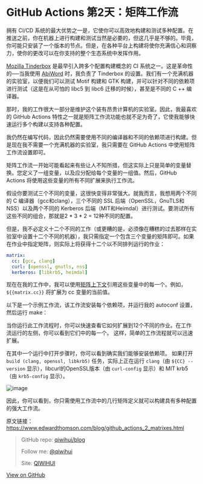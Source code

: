 # GitHub Actions 第2天：矩阵工作流


拥有 CI/CD 系统的最大优势之一是，它使你可以高效地构建和测试多种配置。在推送之前，你在机器上进行构建和测试当然是必要的，但这几乎是不够的。毕竟，你可能只安装了一个版本的节点。但是，在各种平台上构建将使你充满信心和洞察力，使你的更改可以在你支持的整个生态系统中发挥作用。

<!--more-->

[Mozilla Tinderbox](https://www.jwz.org/blog/2011/08/weaponized-tinderbox/) 是最早引入跨多个配置构建概念的 CI 系统之一。这是革命性的──当我使用 [AbiWord](https://www.abisource.com/) 时，我负责了 Tinderbox 的设置。我们有一个充满机器的实验室，以便我们可以测试 Motif 构建和 GTK 构建，并可以针对不同的依赖项进行测试（这是在从可怕的 libc5 到 libc6 迁移的时候），甚至是不同的 C ++ 编译器。

那时，我的工作很大一部分是维护这个装有昂贵计算机的实验室。因此，我最喜欢的 GitHub Actions 特性之一就是矩阵工作流功能也就不足为奇了，它使我能够快速运行多个构建以支持各种配置。

我仍然在编写代码，因此仍然需要使用不同的编译器和不同的依赖项进行构建。但是现在我不需要一个充满机器的实验室，我只需要在 GitHub Actions 中使用矩阵工作流设置即可。

矩阵工作流一开始可能看起来有些让人不知所措，但这实际上只是简单的变量替换。您定义了一组变量，以及应分配给每个变量的一组值。然后，GitHub Actions 将使用这些变量的所有不同扩展来执行工作流。

假设你要测试三个不同的变量，这很快变得非常强大。就我而言，我想用两个不同的 C 编译器（gcc和clang），三个不同的 SSL 后端（OpenSSL，GnuTLS和NSS）以及两个不同的 Kerberos 后端（MIT和Heimdal）进行测试。要测试所有这些不同的组合，那就是2 * 3 * 2 = 12种不同的配置。

但是，我不必定义十二个不同的工作（或更糟的是，必须像在糟糕的过去那样在实验室中设置十二个不同的机器），我只需指定一个包含三个变量的矩阵即可。如果在作业中指定矩阵，则实际上将获得十二个以不同排列运行的作业：

```yml
matrix:
  cc: [gcc, clang]
  curl: [openssl, gnutls, nss]
  kerberos: [libkrb5, heimdal]
```

现在在我的工作中，我可以使用[矩阵上下文](https://help.github.com/en/actions/automating-your-workflow-with-github-actions/contexts-and-expression-syntax-for-github-actions)引用这些变量中的每一个。例如，`${{matrix.cc}}` 将扩展为 cc 变量的当前值。

以下是一个示例工作流，该工作流安装每个依赖项，并运行我的 autoconf 设置，然后运行 make：

<script src="https://gist.github.com/ethomson/5570201b04670fb90c1b0450db19e01a.js"></script>

当你运行此工作流程时，你可以快速查看它如何扩展到12个不同的作业。在工作流运行的左侧，你可以看到它们中的每一个。 这样，简单的工作流程就可以迅速扩展。

在其中一个运行中打开步骤时，你可以看到确实我们能够安装依赖项。 如果打开 `build (clang, openssl, libkrb5)` 任务，实际上正在运行 `clang`（由 `${CC} --version` 显示），libcurl的OpenSSL版本（由 `curl-config` 显示）和 MIT krb5（由 `krb5-config` 显示）。

![image](https://user-images.githubusercontent.com/3297411/77169169-07952200-6af4-11ea-8770-f381ddfaa7eb.png)

因此，你可以看到，你只需使用工作流中的几行矩阵定义就可以构建具有多种配置的强大工作流。

原文链接：https://www.edwardthomson.com/blog/github_actions_2_matrixes.html


> GitHub repo: [qiwihui/blog](https://github.com/qiwihui/blog)
>
> Follow me: [@qiwihui](https://github.com/qiwihui)
>
> Site: [QIWIHUI](https://qiwihui.com)


[View on GitHub](https://github.com/qiwihui/blog/issues/85)



